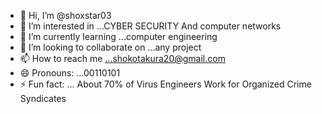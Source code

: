 - 👋 Hi, I’m @shoxstar03
- 👀 I’m interested in ...CYBER SECURITY And computer networks
- 🌱 I’m currently learning ...computer engineering 
- 💞️ I’m looking to collaborate on ...any project 
- 📫 How to reach me ...shokotakura20@gmail.com
- 😄 Pronouns: ...00110101 
- ⚡ Fun fact: ... About 70% of Virus Engineers Work for Organized Crime Syndicates

<!---
shoxstar03/shoxstar03 is a ✨ special ✨ repository because its `README.md` (this file) appears on your GitHub profile.
You can click the Preview link to take a look at your changes.
--->
